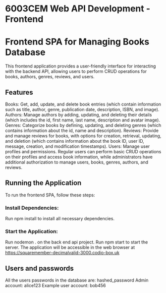 # 6003CEM Web API Development - Frontend
# Frontend SPA for Managing Books Database

This frontend application provides a user-friendly interface for interacting with the backend API, allowing users to perform CRUD operations for books, authors, genres, reviews, and users.

## Features
Books: Get, add, update, and delete book entries (which contain information such as title, author, genre, publication date, description, ISBN, and image).
Authors: Manage authors by adding, updating, and deleting their details (which includes the id, first name, last name, description and avatar image).
Genres: Categorize books by defining, updating, and deleting genres (which contains information about the id, name and description).
Reviews: Provide and manage reviews for books, with options for creation, retrieval, updating, and deletion (which contains information about the book ID, user ID, message, creation, and modification timestamps).
Users: Manage user profiles and permissions. Regular users can perform basic CRUD operations on their profiles and access book information, while administrators have additional authorization to manage users, books, genres, authors, and reviews.

## Running the Application
To run the frontend SPA, follow these steps:

### Install Dependencies: 
Run npm install to install all necessary dependencies.

### Start the Application: 
Run nodemon . on the back end api project.
Run npm start to start the server. The application will be accessible in the web browser at https://squaremember-decimalvalid-3000.codio-box.uk

## Users and passwords
All the users passwords in the database are: hashed_password
Admin account: alice123
Example user account: bob456
